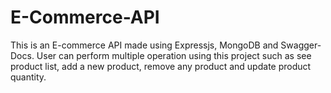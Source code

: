 # E-Commerce-API
This is an E-commerce API made using Expressjs, MongoDB and Swagger-Docs. User can perform multiple operation using this project such as see product list, add a new product, remove any product and update product quantity.
